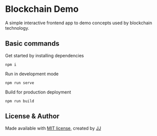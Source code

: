 # Blockchain Demo
A simple interactive frontend app to demo concepts used by blockchain technology.


## Basic commands
Get started by installing dependencies
```shell
npm i
```

Run in development mode
```shell
npm run serve
```

Build for production deployment
```shell
npm run build
```


## License & Author
Made available with [MIT license](./LICENSE), created by [JJ](https://github.com/Jaimeloeuf)